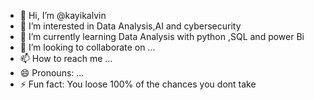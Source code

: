 - 👋 Hi, I’m @kayikalvin
- 👀 I’m interested in Data Analysis,AI and cybersecurity
- 🌱 I’m currently learning Data Analysis with python ,SQL and power Bi
- 💞️ I’m looking to collaborate on ...
- 📫 How to reach me ...
- 😄 Pronouns: ...
- ⚡ Fun fact: You loose 100% of the chances you dont take

<!---
kayikalvin/kayikalvin is a ✨ special ✨ repository because its `README.md` (this file) appears on your GitHub profile.
You can click the Preview link to take a look at your changes.
--->
